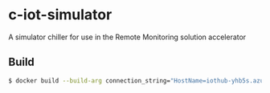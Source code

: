 # c-iot-simulator
A simulator chiller for use in the Remote Monitoring solution accelerator

## Build

```bash
$ docker build --build-arg connection_string="HostName=iothub-yhb5s.azure-devices.net;DeviceId=CraigsPi;SharedAccessKey=g2dJnh+1a/nxOUN7DjfqLUMEHNre8SgMbh/mXfVKRFo=" -t c-iot-simulator .
```

